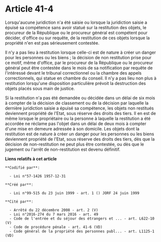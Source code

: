 # Article 41-4

Lorsqu'aucune juridiction n'a été saisie ou lorsque la juridiction saisie a épuisé sa compétence sans avoir statué sur la
restitution des objets, le procureur de la République ou le procureur général est compétent pour décider, d'office ou sur
requête, de la restitution de ces objets lorsque la propriété n'en est pas sérieusement contestée.

Il n'y a pas lieu à restitution lorsque celle-ci est de nature à créer un danger pour les personnes ou les biens ; la
décision de non restitution prise pour ce motif, même d'office, par le procureur de la République ou le procureur général
peut être contestée dans le mois de sa notification par requête de l'intéressé devant le tribunal correctionnel ou la chambre
des appels correctionnels, qui statue en chambre du conseil. Il n'y a pas lieu non plus à restitution lorsqu'une disposition
particulière prévoit la destruction des objets placés sous main de justice.

Si la restitution n'a pas été demandée ou décidée dans un délai de six mois à compter de la décision de classement ou de la
décision par laquelle la dernière juridiction saisie a épuisé sa compétence, les objets non restitués deviennent propriété de
l'Etat, sous réserve des droits des tiers. Il en est de même lorsque le propriétaire ou la personne à laquelle la restitution
a été accordée ne réclame pas l'objet dans un délai de deux mois à compter d'une mise en demeure adressée à son domicile. Les
objets dont la restitution est de nature à créer un danger pour les personnes ou les biens deviennent propriété de l'Etat,
sous réserve des droits des tiers, dès que la décision de non-restitution ne peut plus être contestée, ou dès que le jugement
ou l'arrêt de non-restitution est devenu définitif.

**Liens relatifs à cet article**

	**Codifié par**:

	  - Loi n°57-1426 1957-12-31

	**Créé par**:

	  - Loi n°99-515 du 23 juin 1999 - art. 1 () JORF 24 juin 1999

	**Cité par**:

	  - Arrêté du 22 décembre 2008 - art. 2 (V)
	  - Loi n°2016-274 du 7 mars 2016 - art. 49
	  - Code de l'entrée et du séjour des étrangers et ... - art. L622-10 (V)
	  - Code de procédure pénale - art. 41-6 (VD)
	  - Code général de la propriété des personnes publ... - art. L1125-1 (VD)
